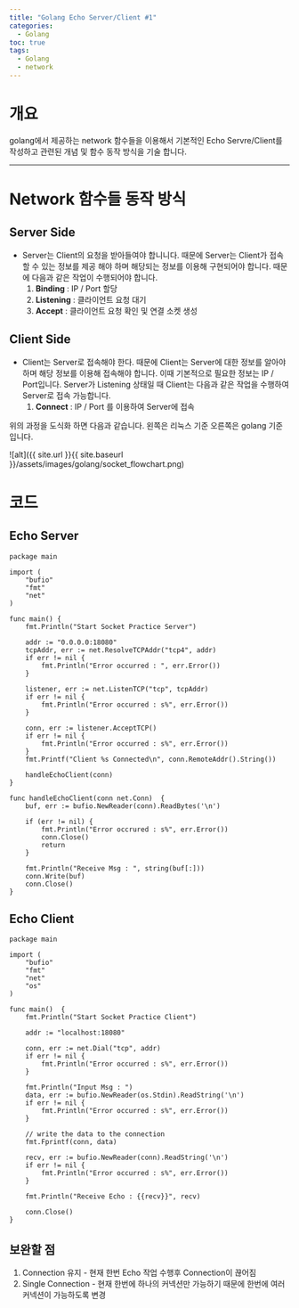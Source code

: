 ```yaml
---
title: "Golang Echo Server/Client #1"
categories:
  - Golang
toc: true
tags:
  - Golang
  - network
---
```


# 개요
golang에서 제공하는 network 함수들을 이용해서 기본적인 Echo Servre/Client를 작성하고 관련된 개념 및 함수 동작 방식을 기술 합니다.

---
# Network 함수들 동작 방식

## Server Side
- Server는 Client의 요청을 받아들여야 합니니다. 때문에 Server는 Client가 접속할 수 있는 정보를 제공 해야 하며 해당되는 정보를 이용해 구현되어야 합니다. 때문에 다음과 같은 작업이 수행되어야 합니다.
	1. __Binding__ : IP / Port 할당
	2. __Listening__ : 클라이언트 요청 대기
	3. __Accept__ : 클라이언트 요청 확인 및 연결 소켓 생성

## Client Side
- Client는 Server로 접속해야 한다. 때문에 Client는 Server에 대한 정보를 알아야 하며 해당 정보를 이용해 접속해야 합니다. 이때 기본적으로 필요한 정보는 IP / Port입니다. Server가 Listening 상태일 때 Client는 다음과 같은 작업을 수행하여 Server로 접속 가능합니다.
	1. __Connect__ : IP / Port 를 이용하여 Server에 접속

위의 과정을 도식화 하면 다음과 같습니다. 왼쪽은 리눅스 기준 오른쪽은 golang 기준입니다.

![alt]({{ site.url }}{{ site.baseurl }}/assets/images/golang/socket_flowchart.png)

# 코드

## Echo Server

```golang
package main

import (
	"bufio"
	"fmt"
	"net"
)

func main() {
	fmt.Println("Start Socket Practice Server")

	addr := "0.0.0.0:18080"
	tcpAddr, err := net.ResolveTCPAddr("tcp4", addr)
	if err != nil {
		fmt.Println("Error occurred : ", err.Error())
	}

	listener, err := net.ListenTCP("tcp", tcpAddr)
	if err != nil {
		fmt.Println("Error occurred : s%", err.Error())
	}

	conn, err := listener.AcceptTCP()
	if err != nil {
		fmt.Println("Error occurred : s%", err.Error())
	}
	fmt.Printf("Client %s Connected\n", conn.RemoteAddr().String())

	handleEchoClient(conn)
}

func handleEchoClient(conn net.Conn)  {
	buf, err := bufio.NewReader(conn).ReadBytes('\n')

	if (err != nil) {
		fmt.Println("Error occrured : s%", err.Error())
		conn.Close()
		return
	}

	fmt.Println("Receive Msg : ", string(buf[:]))
	conn.Write(buf)
	conn.Close()
}
```

## Echo Client

```golang
package main

import (
	"bufio"
	"fmt"
	"net"
	"os"
)

func main()  {
	fmt.Println("Start Socket Practice Client")

	addr := "localhost:18080"

	conn, err := net.Dial("tcp", addr)
	if err != nil {
		fmt.Println("Error occurred : s%", err.Error())
	}

	fmt.Println("Input Msg : ")
	data, err := bufio.NewReader(os.Stdin).ReadString('\n')
	if err != nil {
		fmt.Println("Error occurred : s%", err.Error())
	}

	// write the data to the connection
	fmt.Fprintf(conn, data)

	recv, err := bufio.NewReader(conn).ReadString('\n')
	if err != nil {
		fmt.Println("Error occurred : s%", err.Error())
	}

	fmt.Println("Receive Echo : {{recv}}", recv)

	conn.Close()
}
```

## 보완할 점
1. Connection 유지
		- 현재 한번 Echo 작업 수행후 Connection이 끊어짐
2. Single Connection
		- 현재 한번에 하나의 커넥션만 가능하기 때문에 한번에 여러 커넥션이 가능하도록 변경
